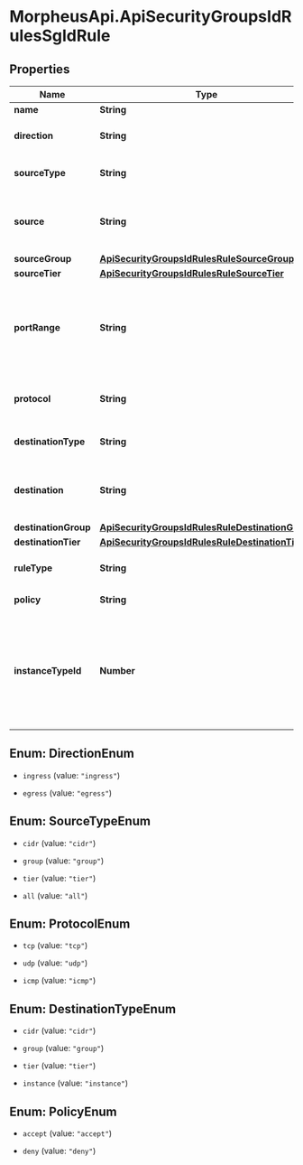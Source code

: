 # MorpheusApi.ApiSecurityGroupsIdRulesSgIdRule

## Properties

Name | Type | Description | Notes
------------ | ------------- | ------------- | -------------
**name** | **String** | A name for the rule | [optional] 
**direction** | **String** | Either &#x60;ingress&#x60; or &#x60;egress&#x60; | [optional] [default to &#39;ingress&#39;]
**sourceType** | **String** | Either &#x60;cidr&#x60;, &#x60;group&#x60;, &#x60;tier&#x60;, &#x60;all&#x60;. | [optional] [default to &#39;cidr&#39;]
**source** | **String** | CIDR representing the source IP(s) which should receive access. Required for &#x60;sourceType&#x60;&#x3D;cidr | [optional] 
**sourceGroup** | [**ApiSecurityGroupsIdRulesRuleSourceGroup**](ApiSecurityGroupsIdRulesRuleSourceGroup.md) |  | [optional] 
**sourceTier** | [**ApiSecurityGroupsIdRulesRuleSourceTier**](ApiSecurityGroupsIdRulesRuleSourceTier.md) |  | [optional] 
**portRange** | **String** | Either a single value (i.e. 55) or a port range (i.e. 1-65535) for which to open access to the source. Required if customRule is true, otherwise, ignored.  | [optional] 
**protocol** | **String** | Either tcp, udp, icmp. Required if customRule is true, otherwise, ignored. | 
**destinationType** | **String** | Either cidr, group, tier, instance. | [optional] [default to &#39;cidr&#39;]
**destination** | **String** | CIDR representing the destination IP(s) which should receive access. Required for &#x60;destinationType&#x60;&#x3D;cidr. | [optional] 
**destinationGroup** | [**ApiSecurityGroupsIdRulesRuleDestinationGroup**](ApiSecurityGroupsIdRulesRuleDestinationGroup.md) |  | [optional] 
**destinationTier** | [**ApiSecurityGroupsIdRulesRuleDestinationTier**](ApiSecurityGroupsIdRulesRuleDestinationTier.md) |  | [optional] 
**ruleType** | **String** | Either &#x60;customRule&#x60; or an &#x60;instance type&#x60; code. | [default to &#39;customRule&#39;]
**policy** | **String** | Either &#x60;accept&#x60; or &#x60;deny&#x60;. | [optional] 
**instanceTypeId** | **Number** | The id of an Instance Type. If specified, the source CIDR will have access to all ports exposed by the particular instance in the cloud, app, or instance. Required if customRule is false, otherwise ignored.  | [optional] 



## Enum: DirectionEnum


* `ingress` (value: `"ingress"`)

* `egress` (value: `"egress"`)





## Enum: SourceTypeEnum


* `cidr` (value: `"cidr"`)

* `group` (value: `"group"`)

* `tier` (value: `"tier"`)

* `all` (value: `"all"`)





## Enum: ProtocolEnum


* `tcp` (value: `"tcp"`)

* `udp` (value: `"udp"`)

* `icmp` (value: `"icmp"`)





## Enum: DestinationTypeEnum


* `cidr` (value: `"cidr"`)

* `group` (value: `"group"`)

* `tier` (value: `"tier"`)

* `instance` (value: `"instance"`)





## Enum: PolicyEnum


* `accept` (value: `"accept"`)

* `deny` (value: `"deny"`)




